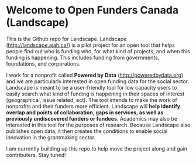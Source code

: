 # Welcome to Open Funders Canada (Landscape)

This is the Github repo for Landscape.  Landscape (http://landscape.ajah.ca/) is a pilot project for an open tool that helps people find out who is funding who, for what kind of projects, and when this funding is happening.  This includes funding from governments, foundations, and corporations.  

I work for a nonprofit called __Powered by Data__ (http://poweredbydata.org) and we are particularly interested in open funding data for the social sector.  Landscape is meant to be a user-friendly tool for low capacity users to easily search what kind of funding is happening in their spaces of interest (geographical, issue related, ect).  The tool intends to make the work of nonprofits and their funders more efficient.  Landscape will __help identify overlap and points of collaboration, gaps in services, as well as previously undiscovered funders or fundees__.  Academics may also be interested in this tool for the purposes of research.  Because Landscape also publishes open data, it then creates the conditions to enable social innovation in the grantmaking sector.    

I am currently building up this repo to help move the project along and gain contributers.  Stay tuned!  

